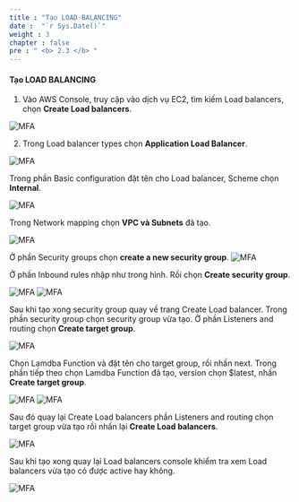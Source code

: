 ```yaml
---
title : "Tạo LOAD BALANCING"
date :  "`r Sys.Date()`" 
weight : 3
chapter : false
pre : " <b> 2.3 </b> "
---
```


#### Tạo LOAD BALANCING

1. Vào AWS Console, truy cập vào dịch vụ EC2, tìm kiếm Load balancers, chọn **Create Load balancers**.

![MFA](/images/images/4/imageloadbl1.png?featherlight=false&width=90pc)

2. Trong Load balancer types chọn **Application Load Balancer**.

![MFA](/images/images/4/imageloadbl2.png?featherlight=false&width=90pc)

Trong phần Basic configuration đặt tên cho Load balancer, Scheme chọn **Internal**.

![MFA](/images/images/4/imageloadbl3.png?featherlight=false&width=90pc)

Trong Network mapping chọn **VPC và Subnets** đã tạo.

![MFA](/images/images/4/imageloadbl4.png?featherlight=false&width=90pc)

Ở phần Security groups chọn  **create a new security group**.
![MFA](/images/images/4/imageloadbl5.png?featherlight=false&width=90pc)

Ở phần Inbound rules nhập như trong hình. Rồi chọn **Create security group**. 

![MFA](/images/images/4/imageloadbl6.png?featherlight=false&width=90pc)
![MFA](/images/images/4/imageloadbl7.png?featherlight=false&width=90pc)

Sau khi tạo xong security group quay về trang Create Load balancer. Trong phần security group chọn security group vừa tạo.
Ở phần Listeners and routing chọn **Create target group**.

![MFA](/images/images/4/imageloadbl8.png?featherlight=false&width=90pc)

Chọn Lamdba Function và đặt tên cho target group, rồi nhấn next. Trong phần tiếp theo chọn Lamdba Function đã tạo, version chọn $latest, nhấn **Create target group**.

![MFA](/images/images/4/imageloadbl9.png?featherlight=false&width=90pc)
![MFA](/images/images/4/imageloadbl11.png?featherlight=false&width=90pc)

Sau đó quay lại Create Load balancers phần Listeners and routing chọn target group vừa tạo rồi nhấn lại **Create Load balancers**.

![MFA](/images/images/4/imageloadbl12.png?featherlight=false&width=90pc)

Sau khi tạo xong quay lại Load balancers console khiểm tra xem Load balancers vừa tạo có được active hay không.

![MFA](/images/images/4/imageloadbl13.png?featherlight=false&width=90pc)